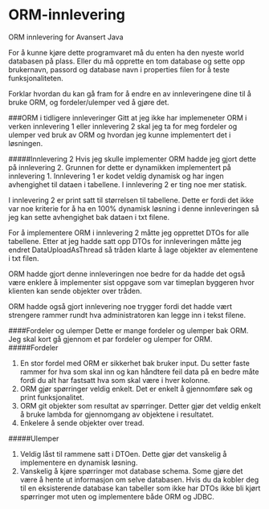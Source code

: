 # ORM-innlevering
ORM innlevering for Avansert Java

For å kunne kjøre dette programvaret må du enten ha den nyeste world databasen på plass. Eller du må opprette en tom database og sette opp brukernavn, passord og database navn i properties filen for å teste funksjonaliteten.
 
Forklar hvordan du kan gå fram for å endre en av innleveringene dine til å bruke ORM, og fordeler/ulemper ved å gjøre det.

###ORM i tidligere innleveringer
Gitt at jeg ikke har implemeneter ORM i verken innlevering 1 eller innlevering 2 skal jeg ta for meg fordeler og ulemper ved bruk av ORM og hvordan jeg kunne implementert det i løsningen. 

#####Innlevering 2
Hvis jeg skulle implementer ORM hadde jeg gjort dette på innlevering 2. Grunnen for dette er dynamikken implementert på innlevering 1. Innlevering 1 er kodet veldig dynamisk og har ingen avhengighet til dataen i tabellene. I innlevering 2 er ting noe mer statisk. 

I innlevering 2 er print satt til størrelsen til tabellene. Dette er fordi det ikke var noe kriterie for å ha en 100% dynamisk løsning i denne innleveringen så jeg kan sette avhengighet bak dataen i txt filene. 

For å implementere ORM i innlevering 2 måtte jeg opprettet DTOs for alle tabellene. Etter at jeg hadde satt opp DTOs for innleveringen måtte jeg endret DataUploadAsThread så tråden klarte å lage objekter av elementene i txt filen. 

ORM hadde gjort denne innleveringen noe bedre for da hadde det også være enklere å implementer sist oppgave som var timeplan byggeren hvor klienten kan sende objekter over tråden. 

ORM hadde også gjort innlevering noe trygger fordi det hadde vært strengere rammer rundt hva administratoren kan legge inn i tekst filene. 

####Fordeler og ulemper
Dette er mange fordeler og ulemper bak ORM. Jeg skal kort gå gjennom et par fordeler og ulemper for ORM. 
#####Fordeler
1. En stor fordel med ORM er sikkerhet bak bruker input. Du setter faste rammer for hva som skal inn og kan håndtere feil data på en bedre måte fordi du alt har fastsatt hva som skal være i hver kolonne. 
2. ORM gjør spørringer veldig enkelt. Det er enkelt å gjennomføre søk og print funksjonalitet. 
3. ORM git objekter som resultat av spørringer. Detter gjør det veldig enkelt å bruke lambda for gjennomgang av objektene i resultatet.
4. Enkelere å sende objekter over tread. 

#####Ulemper
1. Veldig låst til rammene satt i DTOen. Dette gjør det vanskelig å implementere en dynamisk løsning. 
2. Vanskelig å kjøre spørringer mot database schema. Some gjøre det være å hente ut informasjon om selve databasen. Hvis du da kobler deg til en eksisterende database kan tabeller som ikke har DTOs ikke bli kjørt spørringer mot uten og implementere både ORM og JDBC. 
